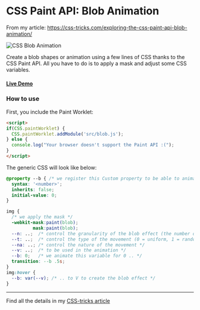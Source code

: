 # CSS Paint API: Blob Animation
From my article: https://css-tricks.com/exploring-the-css-paint-api-blob-animation/

![CSS Blob Animation](https://css-tricks.com/wp-content/uploads/2021/08/blob-featured-image.png)

Create a blob shapes or animation using a few lines of CSS thanks to the CSS Paint API. All you have to do is to apply a mask and adjust some CSS variables.

#### [Live Demo](https://afif13.github.io/CSS-blob-animation/)

### How to use

First, you include the Paint Worklet:

```html
<script>
if(CSS.paintWorklet) {              
  CSS.paintWorklet.addModule('src/blob.js');
} else {
  console.log("Your browser doesn't support the Paint API :(");
}
</script>
```

The generic CSS will look like below:

```css
@property --b { /* we register this Custom property to be able to animate it */
  syntax: '<number>';
  inherits: false;
  initial-value: 0;
}

img {
  /* we apply the mask */
  -webkit-mask:paint(blob);
          mask:paint(blob);
  --n: ..;  /* control the granularity of the blob effect (the number of points) */
  --t: ..;  /* control the type of the movement (0 = uniform, 1 = random) */
  --na: ..; /* control the nature of the movement */
  --v: ..;  /* to be used in the animation */
  --b: 0;   /* we animate this variable for 0 .. */
  transition: --b .5s;
}
img:hover {
  --b: var(--v); /* .. to V to create the blob effect */
}
```

----

Find all the details in my [CSS-tricks article](https://css-tricks.com/exploring-the-css-paint-api-blob-animation/)
